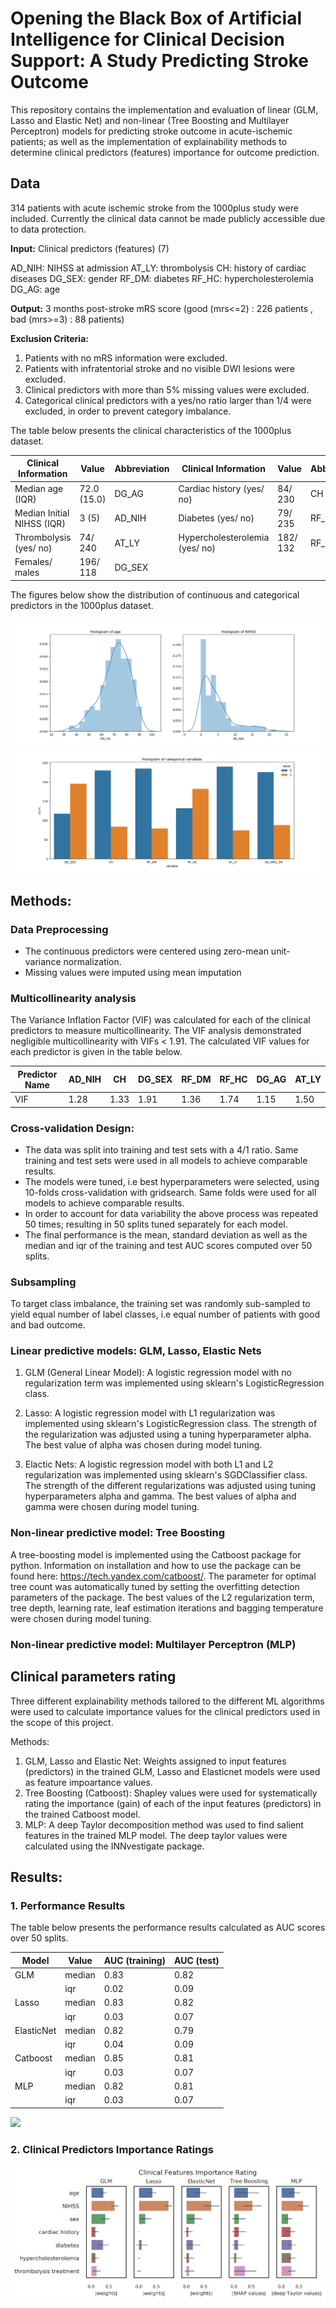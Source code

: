 # Opening the Black Box of Artificial Intelligence for Clinical Decision Support: A Study Predicting Stroke Outcome 

This repository contains the implementation and evaluation of linear (GLM, Lasso and Elastic Net) and non-linear (Tree Boosting and Multilayer Perceptron) models for predicting stroke outcome in acute-ischemic patients; as well as the implementation of explainability methods to determine clinical predictors (features) importance for outcome prediction. 

## Data
314 patients with acute ischemic stroke from the 1000plus study were included. Currently the clinical data cannot be made publicly accessible due to data protection.

__Input:__ Clinical predictors (features) (7)

AD_NIH: NIHSS at admission
AT_LY: thrombolysis
CH: history of cardiac diseases
DG_SEX: gender
RF_DM: diabetes
RF_HC: hypercholesterolemia
DG_AG: age

__Output:__ 3 months post-stroke mRS score (good (mrs<=2) : 226 patients , bad (mrs>=3) : 88 patients)

__Exclusion Criteria:__

1. Patients with no mRS information were excluded.
2. Patients with infratentorial stroke and no visible DWI lesions were excluded.
3. Clinical predictors with more than 5% missing values were excluded.
4. Categorical clinical predictors with a yes/no ratio larger than 1/4 were excluded, in order to prevent category imbalance.
                                 

The table below presents the clinical characteristics of the 1000plus dataset.

| Clinical Information             | Value       | Abbreviation | Clinical Information           | Value    | Abbreviation | 
|----------------------------------|-------------|--------------|--------------------------------|----------|--------------| 
| Median age (IQR)                 | 72.0 (15.0) | DG_AG        | Cardiac history (yes/ no)      | 84/ 230  | CH           | 
| Median Initial NIHSS (IQR)       | 3 (5)       | AD_NIH       | Diabetes (yes/ no)             | 79/ 235  | RF_DM        | 
| Thrombolysis (yes/ no)           | 74/ 240     | AT_LY        | Hypercholesterolemia (yes/ no) | 182/ 132 | RF_HC        | 
| Females/ males                   | 196/ 118    | DG_SEX       | 								 |          |              |
 
The figures below show the distribution of continuous and categorical predictors in the 1000plus dataset.

![](images/1kplus_hist_of_numerical_data.png)
![](images/1kplus_hist_of_categorical_data.png)


## Methods:

### Data Preprocessing
* The continuous predictors were centered using zero-mean unit-variance normalization.
* Missing values were imputed using mean imputation


### Multicollinearity analysis
The Variance Inflation Factor (VIF) was calculated for each of the clinical predictors to measure multicollinearity. The VIF analysis demonstrated negligible multicollinearity with VIFs < 1.91. The calculated VIF values for each predictor is given in the table below.


|  Predictor Name | AD_NIH  | CH   | DG_SEX | RF_DM | RF_HC | DG_AG | AT_LY | 
|-----------------|---------|------|--------|-------|-------|-------|-------|
|  VIF            | 1.28    | 1.33 | 1.91   | 1.36  | 1.74  | 1.15  | 1.50  |


### Cross-validation Design:
* The data was split into training and test sets with a 4/1 ratio. Same training and test sets were used in all models to achieve comparable results. 
* The models were tuned, i.e best hyperparameters were selected, using 10-folds cross-validation with gridsearch. Same folds were used for all models to achieve comparable results.
* In order to account for data variability the above process was repeated 50 times; resulting in 50 splits tuned separately for each model.
* The final performance is the mean, standard deviation as well as the median and iqr of the training and test AUC scores computed over 50 splits.


### Subsampling
To target class imbalance, the training set was randomly sub-sampled to yield equal number of label classes, i.e equal number of patients with good and bad outcome.


### Linear predictive models: GLM, Lasso, Elastic Nets
1. GLM (General Linear Model): A logistic regression model with no regularization term was implemented using sklearn's LogisticRegression class. 
            
2. Lasso: A logistic regression model with L1 regularization was implemented using sklearn's LogisticRegression class. The strength of the regularization was adjusted using a tuning hyperparameter alpha. The best value of alpha was chosen during model tuning. 

3. Elactic Nets:  A logistic regression model with both L1 and L2 regularization was implemented using sklearn's SGDClassifier class. The strength of the different regularizations was adjusted using tuning hyperparameters alpha and gamma. The best values of alpha and gamma were chosen during model tuning.


### Non-linear predictive model: Tree Boosting
A tree-boosting model is implemented using the Catboost package for python. Information on installation and how to use the package can be found here: https://tech.yandex.com/catboost/. The parameter for optimal tree count was automatically tuned by setting the overfitting detection parameters of the package. The best values of the L2 regularization term, tree depth, learning rate, leaf estimation iterations and bagging temperature were chosen during model tuning.


### Non-linear predictive model: Multilayer Perceptron (MLP)



## Clinical parameters rating
Three different explainability methods tailored to the different ML algorithms were used to calculate importance values for the clinical predictors used in the scope of this project. 

Methods:
1. GLM, Lasso and Elastic Net: Weights assigned to input features (predictors) in the trained GLM, Lasso and Elasticnet models were used as feature impoartance values.
2. Tree Boosting (Catboost): Shapley values were used for systematically rating the importance (gain) of each of the input features (predictors) in the trained Catboost model.
3. MLP: A deep Taylor decomposition method was used to find salient features in the trained MLP model. The deep taylor values were calculated using the INNvestigate package.


## Results:

### 1. Performance Results

The table below presents the performance results calculated as AUC scores over 50 splits.

| Model      | Value  | AUC (training) | AUC (test) | 
|------------|--------|----------------|------------|
| GLM        | median | 0.83           | 0.82       |
|            | iqr    | 0.02           | 0.09       |
| Lasso      | median | 0.83           | 0.82       | 
|            | iqr    | 0.03           | 0.07       | 
| ElasticNet | median | 0.82           | 0.79       | 
|            | iqr    | 0.04           | 0.09       | 
| Catboost   | median | 0.85           | 0.81       | 
|            | iqr    | 0.03           | 0.07       | 
| MLP        | median | 0.82           | 0.81       | 
|            | iqr    | 0.03           | 0.07       | 

![](images/all_performance_scores_random_subsampling.png)

### 2. Clinical Predictors Importance Ratings

![](images/clinical_predictor_ratings_all_models_random_subsampling.png)






